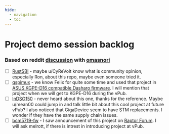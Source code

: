 ```yaml
---
hide:
  - navigation
  - toc
--- 
```


# Project demo session backlog

### Based on reddit [discussion](https://www.reddit.com/r/RISCV/comments/srg945/vpub_v4_opensource_online_party_17_february_at_8/) with [omasnori](https://www.reddit.com/user/omasanori/)
- [ ] [RustSBI](https://github.com/rustsbi/rustsbi) - maybe u/CyReVolt know what is community opinion, especially Ron, about this repo, maybe even someone tried it.
- [ ] [qspimux](https://github.com/felixheld/qspimux) - we know Felix for quite some time and used that project in [ASUS KGPE-D16 compatible Dasharo firmware](https://docs.dasharo.com/variants/asus_kgpe_d16/setup/#spi).  I will mention that project when we will get to KGPE-D16 during the vPub.
- [ ] [lnDSO150](https://github.com/mean00/lnDSO150) - never heard about this one, thanks for the reference. Maybe u/mean00 could jump in and talk little bit about this cool project at future vPub? I also noticed that GigaDevice seem to have STM replacements. I wonder if they have the same supply chain issues.
- [ ] [bcm5719-fw](https://github.com/meklort/bcm5719-fw) - I saw announcement of this project on [Raptor Forum](https://forums.raptorcs.com/index.php/topic,305.0.html). I will ask melrott, if there is intrest in introducing project at vPub.
